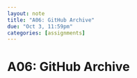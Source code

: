 ```yaml
---
layout: note
title: "A06: GitHub Archive"
due: "Oct 3, 11:59pm"
categories: [assignments]
---
```


# A06: GitHub Archive




